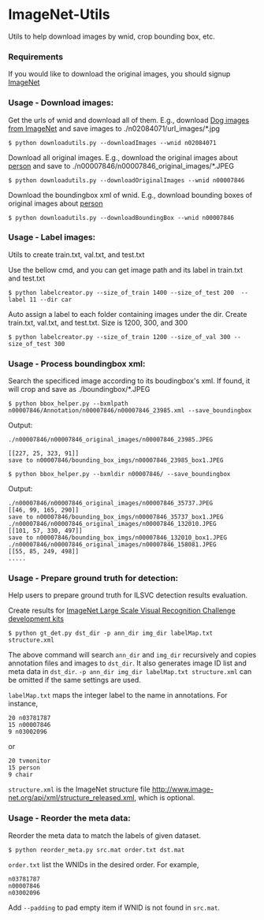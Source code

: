 # ImageNet-Utils
Utils to help download images by wnid, crop bounding box, etc.

### Requirements
If you would like to download the original images, you should signup [ImageNet](http://www.image-net.org/)

### Usage - Download images:
Get the urls of wnid and download all of them. E.g., download [Dog images from ImageNet](http://www.image-net.org/synset?wnid=n02084071) and save images to ./n02084071/url_images/*.jpg

`$ python downloadutils.py --downloadImages --wnid n02084071`

Download all original images. E.g., download the original images about [person](http://www.image-net.org/synset?wnid=n00007846) and save to ./n00007846/n00007846_original_images/*.JPEG

`$ python downloadutils.py --downloadOriginalImages --wnid n00007846`

Download the boundingbox xml of wnid. E.g., download  bounding boxes of original images about [person](http://www.image-net.org/synset?wnid=n00007846)

`$ python downloadutils.py --downloadBoundingBox --wnid n00007846`

### Usage - Label images:
Utils to create train.txt, val.txt, and test.txt

Use the bellow cmd, and you can get image path and its label in train.txt and test.txt

`$ python labelcreator.py --size_of_train 1400 --size_of_test 200  --label 11 --dir car`

Auto assign a label to each folder containing images under the dir. Create train.txt, val.txt, and test.txt. Size is 1200, 300, and 300

`$ python labelcreator.py --size_of_train 1200 --size_of_val 300 --size_of_test 300`

### Usage - Process boundingbox xml:
Search the specificed image according to its boudingbox's xml. If found, it will crop and save as ./boundingbox/*.JPEG

`$ python bbox_helper.py --bxmlpath n00007846/Annotation/n00007846/n00007846_23985.xml --save_boundingbox`

Output:

	./n00007846/n00007846_original_images/n00007846_23985.JPEG

	[[227, 25, 323, 91]]
	save to n00007846/bounding_box_imgs/n00007846_23985_box1.JPEG

`$ python bbox_helper.py --bxmldir n00007846/ --save_boundingbox`

Output:

	./n00007846/n00007846_original_images/n00007846_35737.JPEG
	[[46, 99, 165, 290]]
	save to n00007846/bounding_box_imgs/n00007846_35737_box1.JPEG
	./n00007846/n00007846_original_images/n00007846_132010.JPEG
	[[101, 57, 330, 497]]
	save to n00007846/bounding_box_imgs/n00007846_132010_box1.JPEG
	./n00007846/n00007846_original_images/n00007846_158081.JPEG
	[[55, 85, 249, 498]]
	.....

### Usage - Prepare ground truth for detection:
Help users to prepare ground truth for ILSVC detection results evaluation.

Create results for [ImageNet Large Scale Visual Recognition Challenge development kits](http://image-net.org/challenges/LSVRC/2014/index)

`$ python gt_det.py dst_dir -p ann_dir img_dir labelMap.txt structure.xml`

The above command will search `ann_dir` and `img_dir` recursively and copies annotation files and images to `dst_dir`. It also generates image ID list and meta data in `dst_dir`. `-p ann_dir img_dir labelMap.txt structure.xml` can be omitted if the same settings are used.

`labelMap.txt` maps the integer label to the name in annotations. For instance,

	20 n03781787
	15 n00007846
	9 n03002096

or

	20 tvmonitor
	15 person
	9 chair

`structure.xml` is the ImageNet structure file http://www.image-net.org/api/xml/structure_released.xml, which is optional.

### Usage - Reorder the meta data:
Reorder the meta data to match the labels of given dataset.

`$ python reorder_meta.py src.mat order.txt dst.mat`

`order.txt` list the WNIDs in the desired order. For example,

	n03781787
	n00007846
	n03002096

Add `--padding` to pad empty item if WNID is not found in `src.mat`.
